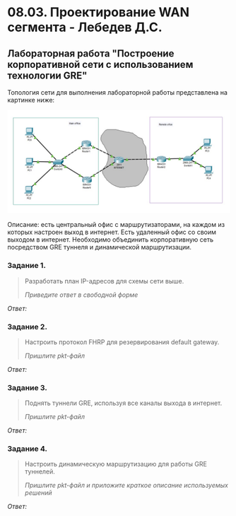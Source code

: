# 08.03. Проектирование WAN сегмента - Лебедев Д.С.
## Лабораторная работа "Построение корпоративной сети с использованием технологии GRE"

Топология сети для выполнения лабораторной работы представлена на картинке ниже:

![](_att/0803-00-00.jpg)

Описание: есть центральный офис с маршрутизаторами, на каждом из которых настроен выход в интернет. Есть удаленный офис со своим выходом в интернет. Необходимо объединить корпоративную сеть посредством GRE туннеля и динамической маршрутизации.

### Задание 1.
> Разработать план IP-адресов для схемы сети выше.
> 
> *Приведите ответ в свободной форме*

*Ответ:*  





### Задание 2.
> Настроить протокол FHRP для резервирования default gateway.
> 
> *Пришлите pkt-файл*

*Ответ:*  





### Задание 3.
> Поднять туннели GRE, используя все каналы выхода в интернет.
> 
> *Пришлите pkt-файл*

*Ответ:*  




### Задание 4.
> Настроить динамическую маршрутизацию для работы GRE туннелей.
> 
> *Пришлите pkt-файл и приложите краткое описание используемых решений*

*Ответ:*  


